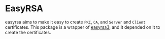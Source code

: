 # EasyRSA

easyrsa aims to make it easy to create `PKI`, `CA`, and `Server` and `Client` certificates. This package is a wrapper of [easyrsa3](https://github.com/OpenVPN/easy-rsa), and it depended on it to create the certificates.